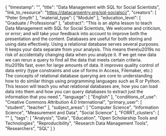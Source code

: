 {
    "timestamp": "",
    "title": "Data Management with SQL for Social Scientists",
    "link_to_resource": "https://datacarpentry.org/sql-socialsci/",
    "creators": [
        "Peter Smyth"
    ],
    "material_type": [
        "Module"
    ],
    "education_level": [
        "Graduate / Professional"
    ],
    "abstract": "This is an alpha lesson to teach Data Management with SQL for Social Scientists, We welcome and criticism, or error; and will take your feedback into account to improve both the presentation and the content. Databases are useful for both storing and using data effectively. Using a relational database serves several purposes. It keeps your data separate from your analysis. This means there\u2019s no risk of accidentally changing data when you analyze it. If we get new data we can rerun a query to find all the data that meets certain criteria. It\u2019s fast, even for large amounts of data. It improves quality control of data entry (type constraints and use of forms in Access, Filemaker, etc.) The concepts of relational database querying are core to understanding how to do similar things using programming languages such as R or Python. This lesson will teach you what relational databases are, how you can load data into them and how you can query databases to extract just the information that you need.",
    "language": [
        "English"
    ],
    "conditions_of_use": "Creative Commons Attribution 4.0 International",
    "primary_user": [
        "student",
        "teacher"
    ],
    "subject_areas": [
        "Computer Science",
        "Information Science",
        "Measurement and Data",
        "Social Science"
    ],
    "FORRT_clusters": [
        ""
    ],
    "tags": [
        "Analysis",
        "Data",
        "Education",
        "Open Scholarship Tools and Technologies",
        "Reproducibility",
        "Research Data Management Tools",
        "Researchers",
        "SQL"
    ]
}